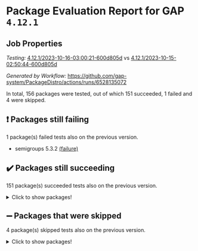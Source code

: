 # Package Evaluation Report for GAP `4.12.1`

## Job Properties

*Testing:* [4.12.1/2023-10-16-03:00:21-600d805d](https://github.com/gap-system/PackageDistro/blob/data/reports/4.12.1/2023-10-16-03:00:21-600d805d) vs [4.12.1/2023-10-15-02:50:44-600d805d](https://github.com/gap-system/PackageDistro/blob/data/reports/4.12.1/2023-10-15-02:50:44-600d805d)

*Generated by Workflow:* https://github.com/gap-system/PackageDistro/actions/runs/6528135072

In total, 156 packages were tested, out of which 151 succeeded, 1 failed and 4 were skipped.

## :exclamation: Packages still failing

1 package(s) failed tests also on the previous version.
- semigroups 5.3.2 [(failure)](https://github.com/gap-system/PackageDistro/actions/runs/6528135072/job/17724352804)

## :heavy_check_mark: Packages still succeeding

151 package(s) succeeded tests also on the previous version.
<details><summary>Click to show packages!</summary>

- 4ti2interface 2023.02-04 [(success)](https://github.com/gap-system/PackageDistro/actions/runs/6528135072/job/17724336635)
- ace 5.6.2 [(success)](https://github.com/gap-system/PackageDistro/actions/runs/6528135072/job/17724336762)
- aclib 1.3.2 [(success)](https://github.com/gap-system/PackageDistro/actions/runs/6528135072/job/17724336948)
- agt 0.3.1 [(success)](https://github.com/gap-system/PackageDistro/actions/runs/6528135072/job/17724337074)
- alnuth 3.2.1 [(success)](https://github.com/gap-system/PackageDistro/actions/runs/6528135072/job/17724337208)
- anupq 3.3.0 [(success)](https://github.com/gap-system/PackageDistro/actions/runs/6528135072/job/17724337336)
- atlasrep 2.1.7 [(success)](https://github.com/gap-system/PackageDistro/actions/runs/6528135072/job/17724337447)
- autodoc 2023.06.19 [(success)](https://github.com/gap-system/PackageDistro/actions/runs/6528135072/job/17724337595)
- automata 1.15 [(success)](https://github.com/gap-system/PackageDistro/actions/runs/6528135072/job/17724337725)
- automgrp 1.3.2 [(success)](https://github.com/gap-system/PackageDistro/actions/runs/6528135072/job/17724337927)
- autpgrp 1.11 [(success)](https://github.com/gap-system/PackageDistro/actions/runs/6528135072/job/17724338051)
- cap 2023.10-06 [(success)](https://github.com/gap-system/PackageDistro/actions/runs/6528135072/job/17724338265)
- caratinterface 2.3.5 [(success)](https://github.com/gap-system/PackageDistro/actions/runs/6528135072/job/17724338471)
- cddinterface 2022.11.01 [(success)](https://github.com/gap-system/PackageDistro/actions/runs/6528135072/job/17724338692)
- circle 1.6.6 [(success)](https://github.com/gap-system/PackageDistro/actions/runs/6528135072/job/17724338803)
- classicpres 1.22 [(success)](https://github.com/gap-system/PackageDistro/actions/runs/6528135072/job/17724338979)
- cohomolo 1.6.11 [(success)](https://github.com/gap-system/PackageDistro/actions/runs/6528135072/job/17724339113)
- congruence 1.2.5 [(success)](https://github.com/gap-system/PackageDistro/actions/runs/6528135072/job/17724339280)
- corelg 1.56 [(success)](https://github.com/gap-system/PackageDistro/actions/runs/6528135072/job/17724339444)
- crime 1.6 [(success)](https://github.com/gap-system/PackageDistro/actions/runs/6528135072/job/17724339653)
- crisp 1.4.6 [(success)](https://github.com/gap-system/PackageDistro/actions/runs/6528135072/job/17724339877)
- crypting 0.10.4 [(success)](https://github.com/gap-system/PackageDistro/actions/runs/6528135072/job/17724340028)
- cryst 4.1.26 [(success)](https://github.com/gap-system/PackageDistro/actions/runs/6528135072/job/17724340174)
- crystcat 1.1.10 [(success)](https://github.com/gap-system/PackageDistro/actions/runs/6528135072/job/17724340335)
- ctbllib 1.3.6 [(success)](https://github.com/gap-system/PackageDistro/actions/runs/6528135072/job/17724340599)
- cubefree 1.19 [(success)](https://github.com/gap-system/PackageDistro/actions/runs/6528135072/job/17724340712)
- curlinterface 2.3.2 [(success)](https://github.com/gap-system/PackageDistro/actions/runs/6528135072/job/17724340798)
- cvec 2.8.1 [(success)](https://github.com/gap-system/PackageDistro/actions/runs/6528135072/job/17724340875)
- datastructures 0.3.0 [(success)](https://github.com/gap-system/PackageDistro/actions/runs/6528135072/job/17724340964)
- deepthought 1.0.6 [(success)](https://github.com/gap-system/PackageDistro/actions/runs/6528135072/job/17724341045)
- design 1.8 [(success)](https://github.com/gap-system/PackageDistro/actions/runs/6528135072/job/17724341143)
- difsets 2.3.1 [(success)](https://github.com/gap-system/PackageDistro/actions/runs/6528135072/job/17724341259)
- digraphs 1.6.3 [(success)](https://github.com/gap-system/PackageDistro/actions/runs/6528135072/job/17724341419)
- edim 1.3.7 [(success)](https://github.com/gap-system/PackageDistro/actions/runs/6528135072/job/17724341523)
- example 4.3.4 [(success)](https://github.com/gap-system/PackageDistro/actions/runs/6528135072/job/17724341615)
- examplesforhomalg 2023.10-01 [(success)](https://github.com/gap-system/PackageDistro/actions/runs/6528135072/job/17724341697)
- factint 1.6.3 [(success)](https://github.com/gap-system/PackageDistro/actions/runs/6528135072/job/17724341794)
- ferret 1.0.9 [(success)](https://github.com/gap-system/PackageDistro/actions/runs/6528135072/job/17724341889)
- fga 1.5.0 [(success)](https://github.com/gap-system/PackageDistro/actions/runs/6528135072/job/17724342003)
- fining 1.5.6 [(success)](https://github.com/gap-system/PackageDistro/actions/runs/6528135072/job/17724342099)
- float 1.0.3 [(success)](https://github.com/gap-system/PackageDistro/actions/runs/6528135072/job/17724342202)
- format 1.4.3 [(success)](https://github.com/gap-system/PackageDistro/actions/runs/6528135072/job/17724342315)
- forms 1.2.9 [(success)](https://github.com/gap-system/PackageDistro/actions/runs/6528135072/job/17724342430)
- fplsa 1.2.6 [(success)](https://github.com/gap-system/PackageDistro/actions/runs/6528135072/job/17724342600)
- fr 2.4.12 [(success)](https://github.com/gap-system/PackageDistro/actions/runs/6528135072/job/17724342714)
- francy 2.0.3 [(success)](https://github.com/gap-system/PackageDistro/actions/runs/6528135072/job/17724342804)
- fwtree 1.3 [(success)](https://github.com/gap-system/PackageDistro/actions/runs/6528135072/job/17724342888)
- gapdoc 1.6.6 [(success)](https://github.com/gap-system/PackageDistro/actions/runs/6528135072/job/17724343002)
- gauss 2023.02-04 [(success)](https://github.com/gap-system/PackageDistro/actions/runs/6528135072/job/17724343152)
- gaussforhomalg 2023.10-01 [(success)](https://github.com/gap-system/PackageDistro/actions/runs/6528135072/job/17724343253)
- gbnp 1.0.5 [(success)](https://github.com/gap-system/PackageDistro/actions/runs/6528135072/job/17724343380)
- generalizedmorphismsforcap 2023.08-02 [(success)](https://github.com/gap-system/PackageDistro/actions/runs/6528135072/job/17724343517)
- genss 1.6.8 [(success)](https://github.com/gap-system/PackageDistro/actions/runs/6528135072/job/17724343610)
- gradedmodules 2023.09-01 [(success)](https://github.com/gap-system/PackageDistro/actions/runs/6528135072/job/17724343700)
- gradedringforhomalg 2023.08-01 [(success)](https://github.com/gap-system/PackageDistro/actions/runs/6528135072/job/17724343844)
- grape 4.9.0 [(success)](https://github.com/gap-system/PackageDistro/actions/runs/6528135072/job/17724343961)
- groupoids 1.73 [(success)](https://github.com/gap-system/PackageDistro/actions/runs/6528135072/job/17724344047)
- grpconst 2.6.4 [(success)](https://github.com/gap-system/PackageDistro/actions/runs/6528135072/job/17724344170)
- guarana 0.96.3 [(success)](https://github.com/gap-system/PackageDistro/actions/runs/6528135072/job/17724344263)
- guava 3.18 [(success)](https://github.com/gap-system/PackageDistro/actions/runs/6528135072/job/17724344359)
- hap 1.58 [(success)](https://github.com/gap-system/PackageDistro/actions/runs/6528135072/job/17724344477)
- hapcryst 0.1.15 [(success)](https://github.com/gap-system/PackageDistro/actions/runs/6528135072/job/17724344556)
- hecke 1.5.3 [(success)](https://github.com/gap-system/PackageDistro/actions/runs/6528135072/job/17724344633)
- help 3.5 [(success)](https://github.com/gap-system/PackageDistro/actions/runs/6528135072/job/17724344712)
- homalg 2023.10-01 [(success)](https://github.com/gap-system/PackageDistro/actions/runs/6528135072/job/17724344813)
- homalgtocas 2023.08-01 [(success)](https://github.com/gap-system/PackageDistro/actions/runs/6528135072/job/17724344934)
- idrel 2.45 [(success)](https://github.com/gap-system/PackageDistro/actions/runs/6528135072/job/17724345031)
- images 1.3.1 [(success)](https://github.com/gap-system/PackageDistro/actions/runs/6528135072/job/17724345124)
- intpic 0.3.0 [(success)](https://github.com/gap-system/PackageDistro/actions/runs/6528135072/job/17724345226)
- io 4.8.1 [(success)](https://github.com/gap-system/PackageDistro/actions/runs/6528135072/job/17724345325)
- io_forhomalg 2023.02-04 [(success)](https://github.com/gap-system/PackageDistro/actions/runs/6528135072/job/17724345408)
- irredsol 1.4.4 [(success)](https://github.com/gap-system/PackageDistro/actions/runs/6528135072/job/17724345497)
- json 2.1.1 [(success)](https://github.com/gap-system/PackageDistro/actions/runs/6528135072/job/17724345655)
- jupyterkernel 1.5.0 [(success)](https://github.com/gap-system/PackageDistro/actions/runs/6528135072/job/17724345751)
- jupyterviz 1.5.6 [(success)](https://github.com/gap-system/PackageDistro/actions/runs/6528135072/job/17724345893)
- kan 1.36 [(success)](https://github.com/gap-system/PackageDistro/actions/runs/6528135072/job/17724346025)
- kbmag 1.5.11 [(success)](https://github.com/gap-system/PackageDistro/actions/runs/6528135072/job/17724346114)
- laguna 3.9.6 [(success)](https://github.com/gap-system/PackageDistro/actions/runs/6528135072/job/17724346202)
- liealgdb 2.2.1 [(success)](https://github.com/gap-system/PackageDistro/actions/runs/6528135072/job/17724346316)
- liepring 2.8 [(success)](https://github.com/gap-system/PackageDistro/actions/runs/6528135072/job/17724346528)
- liering 2.4.2 [(success)](https://github.com/gap-system/PackageDistro/actions/runs/6528135072/job/17724346641)
- linearalgebraforcap 2023.10-03 [(success)](https://github.com/gap-system/PackageDistro/actions/runs/6528135072/job/17724346749)
- localizeringforhomalg 2023.10-01 [(success)](https://github.com/gap-system/PackageDistro/actions/runs/6528135072/job/17724346890)
- loops 3.4.3 [(success)](https://github.com/gap-system/PackageDistro/actions/runs/6528135072/job/17724347014)
- lpres 1.0.3 [(success)](https://github.com/gap-system/PackageDistro/actions/runs/6528135072/job/17724347129)
- majoranaalgebras 1.5.1 [(success)](https://github.com/gap-system/PackageDistro/actions/runs/6528135072/job/17724347265)
- mapclass 1.4.6 [(success)](https://github.com/gap-system/PackageDistro/actions/runs/6528135072/job/17724347400)
- matgrp 0.70 [(success)](https://github.com/gap-system/PackageDistro/actions/runs/6528135072/job/17724347521)
- matricesforhomalg 2023.10-01 [(success)](https://github.com/gap-system/PackageDistro/actions/runs/6528135072/job/17724347652)
- modisom 2.5.4 [(success)](https://github.com/gap-system/PackageDistro/actions/runs/6528135072/job/17724347789)
- modulepresentationsforcap 2023.10-01 [(success)](https://github.com/gap-system/PackageDistro/actions/runs/6528135072/job/17724347905)
- modules 2023.10-01 [(success)](https://github.com/gap-system/PackageDistro/actions/runs/6528135072/job/17724348044)
- monoidalcategories 2023.08-11 [(success)](https://github.com/gap-system/PackageDistro/actions/runs/6528135072/job/17724348163)
- nconvex 2022.09-01 [(success)](https://github.com/gap-system/PackageDistro/actions/runs/6528135072/job/17724348307)
- nilmat 1.4.2 [(success)](https://github.com/gap-system/PackageDistro/actions/runs/6528135072/job/17724348424)
- nock 1.5 [(success)](https://github.com/gap-system/PackageDistro/actions/runs/6528135072/job/17724348571)
- normalizinterface 1.3.6 [(success)](https://github.com/gap-system/PackageDistro/actions/runs/6528135072/job/17724348717)
- nq 2.5.10 [(success)](https://github.com/gap-system/PackageDistro/actions/runs/6528135072/job/17724348863)
- numericalsgps 1.3.1 [(success)](https://github.com/gap-system/PackageDistro/actions/runs/6528135072/job/17724349002)
- openmath 11.5.3 [(success)](https://github.com/gap-system/PackageDistro/actions/runs/6528135072/job/17724349147)
- orb 4.9.0 [(success)](https://github.com/gap-system/PackageDistro/actions/runs/6528135072/job/17724349415)
- packagemanager 1.4.1 [(success)](https://github.com/gap-system/PackageDistro/actions/runs/6528135072/job/17724350397)
- patternclass 2.4.3 [(success)](https://github.com/gap-system/PackageDistro/actions/runs/6528135072/job/17724350595)
- permut 2.0.4 [(success)](https://github.com/gap-system/PackageDistro/actions/runs/6528135072/job/17724350737)
- polenta 1.3.10 [(success)](https://github.com/gap-system/PackageDistro/actions/runs/6528135072/job/17724350859)
- polymaking 0.8.7 [(success)](https://github.com/gap-system/PackageDistro/actions/runs/6528135072/job/17724350999)
- primgrp 3.4.4 [(success)](https://github.com/gap-system/PackageDistro/actions/runs/6528135072/job/17724351087)
- profiling 2.5.4 [(success)](https://github.com/gap-system/PackageDistro/actions/runs/6528135072/job/17724351210)
- qpa 1.34 [(success)](https://github.com/gap-system/PackageDistro/actions/runs/6528135072/job/17724351327)
- quagroup 1.8.3 [(success)](https://github.com/gap-system/PackageDistro/actions/runs/6528135072/job/17724351448)
- radiroot 2.9 [(success)](https://github.com/gap-system/PackageDistro/actions/runs/6528135072/job/17724351555)
- rcwa 4.7.1 [(success)](https://github.com/gap-system/PackageDistro/actions/runs/6528135072/job/17724351686)
- rds 1.8 [(success)](https://github.com/gap-system/PackageDistro/actions/runs/6528135072/job/17724351799)
- recog 1.4.2 [(success)](https://github.com/gap-system/PackageDistro/actions/runs/6528135072/job/17724351927)
- repndecomp 1.3.0 [(success)](https://github.com/gap-system/PackageDistro/actions/runs/6528135072/job/17724352103)
- repsn 3.1.1 [(success)](https://github.com/gap-system/PackageDistro/actions/runs/6528135072/job/17724352213)
- resclasses 4.7.3 [(success)](https://github.com/gap-system/PackageDistro/actions/runs/6528135072/job/17724352309)
- ringsforhomalg 2023.09-01 [(success)](https://github.com/gap-system/PackageDistro/actions/runs/6528135072/job/17724352423)
- sco 2023.08-01 [(success)](https://github.com/gap-system/PackageDistro/actions/runs/6528135072/job/17724352567)
- scscp 2.4.1 [(success)](https://github.com/gap-system/PackageDistro/actions/runs/6528135072/job/17724352669)
- sglppow 2.3 [(success)](https://github.com/gap-system/PackageDistro/actions/runs/6528135072/job/17724352924)
- sgpviz 0.999.5 [(success)](https://github.com/gap-system/PackageDistro/actions/runs/6528135072/job/17724353038)
- simpcomp 2.1.14 [(success)](https://github.com/gap-system/PackageDistro/actions/runs/6528135072/job/17724353146)
- singular 2023.02.09 [(success)](https://github.com/gap-system/PackageDistro/actions/runs/6528135072/job/17724353248)
- sl2reps 1.1 [(success)](https://github.com/gap-system/PackageDistro/actions/runs/6528135072/job/17724353379)
- sla 1.5.3 [(success)](https://github.com/gap-system/PackageDistro/actions/runs/6528135072/job/17724353491)
- smallgrp 1.5.3 [(success)](https://github.com/gap-system/PackageDistro/actions/runs/6528135072/job/17724353598)
- smallsemi 0.6.13 [(success)](https://github.com/gap-system/PackageDistro/actions/runs/6528135072/job/17724353688)
- sonata 2.9.6 [(success)](https://github.com/gap-system/PackageDistro/actions/runs/6528135072/job/17724353814)
- sophus 1.27 [(success)](https://github.com/gap-system/PackageDistro/actions/runs/6528135072/job/17724353900)
- sotgrps 1.2 [(success)](https://github.com/gap-system/PackageDistro/actions/runs/6528135072/job/17724353958)
- spinsym 1.5.2 [(success)](https://github.com/gap-system/PackageDistro/actions/runs/6528135072/job/17724354057)
- standardff 1.0 [(success)](https://github.com/gap-system/PackageDistro/actions/runs/6528135072/job/17724354140)
- symbcompcc 1.3.2 [(success)](https://github.com/gap-system/PackageDistro/actions/runs/6528135072/job/17724354261)
- thelma 1.3 [(success)](https://github.com/gap-system/PackageDistro/actions/runs/6528135072/job/17724354367)
- tomlib 1.2.9 [(success)](https://github.com/gap-system/PackageDistro/actions/runs/6528135072/job/17724354465)
- toolsforhomalg 2023.10-01 [(success)](https://github.com/gap-system/PackageDistro/actions/runs/6528135072/job/17724354550)
- toric 1.9.5 [(success)](https://github.com/gap-system/PackageDistro/actions/runs/6528135072/job/17724354677)
- toricvarieties 2022.07.13 [(success)](https://github.com/gap-system/PackageDistro/actions/runs/6528135072/job/17724354847)
- transgrp 3.6.4 [(success)](https://github.com/gap-system/PackageDistro/actions/runs/6528135072/job/17724354932)
- ugaly 4.1.3 [(success)](https://github.com/gap-system/PackageDistro/actions/runs/6528135072/job/17724355034)
- unipot 1.5 [(success)](https://github.com/gap-system/PackageDistro/actions/runs/6528135072/job/17724355138)
- unitlib 4.2.0 [(success)](https://github.com/gap-system/PackageDistro/actions/runs/6528135072/job/17724355228)
- utils 0.84 [(success)](https://github.com/gap-system/PackageDistro/actions/runs/6528135072/job/17724355314)
- uuid 0.7 [(success)](https://github.com/gap-system/PackageDistro/actions/runs/6528135072/job/17724355479)
- walrus 0.9991 [(success)](https://github.com/gap-system/PackageDistro/actions/runs/6528135072/job/17724355593)
- wedderga 4.10.4 [(success)](https://github.com/gap-system/PackageDistro/actions/runs/6528135072/job/17724355690)
- xmod 2.91 [(success)](https://github.com/gap-system/PackageDistro/actions/runs/6528135072/job/17724355795)
- xmodalg 1.23 [(success)](https://github.com/gap-system/PackageDistro/actions/runs/6528135072/job/17724355934)
- yangbaxter 0.10.3 [(success)](https://github.com/gap-system/PackageDistro/actions/runs/6528135072/job/17724356032)
- zeromqinterface 0.14 [(success)](https://github.com/gap-system/PackageDistro/actions/runs/6528135072/job/17724356101)
</details>

## :heavy_minus_sign: Packages that were skipped

4 package(s) skipped tests also on the previous version.
<details><summary>Click to show packages!</summary>

- browse 1.8.21 [(skipped)](https://github.com/gap-system/PackageDistro/actions/runs/6528135072/job/17723894242)
- itc 1.5.1 [(skipped)](https://github.com/gap-system/PackageDistro/actions/runs/6528135072/job/17723894242)
- polycyclic 2.16 [(skipped)](https://github.com/gap-system/PackageDistro/actions/runs/6528135072/job/17723894242)
- xgap 4.31 [(skipped)](https://github.com/gap-system/PackageDistro/actions/runs/6528135072/job/17723894242)
</details>

